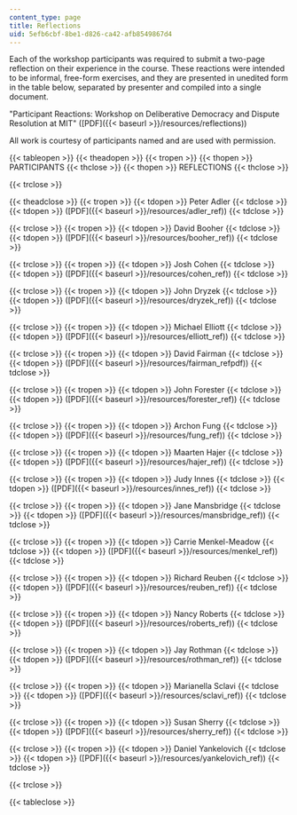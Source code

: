 ```yaml
---
content_type: page
title: Reflections
uid: 5efb6cbf-8be1-d826-ca42-afb8549867d4
---
```


Each of the workshop participants was required to submit a two-page reflection on their experience in the course. These reactions were intended to be informal, free-form exercises, and they are presented in unedited form in the table below, separated by presenter and compiled into a single document.

"Participant Reactions: Workshop on Deliberative Democracy and Dispute Resolution at MIT" ([PDF]({{< baseurl >}}/resources/reflections))

All work is courtesy of participants named and are used with permission.

{{< tableopen >}}
{{< theadopen >}}
{{< tropen >}}
{{< thopen >}}
PARTICIPANTS
{{< thclose >}}
{{< thopen >}}
REFLECTIONS
{{< thclose >}}

{{< trclose >}}

{{< theadclose >}}
{{< tropen >}}
{{< tdopen >}}
Peter Adler
{{< tdclose >}}
{{< tdopen >}}
([PDF]({{< baseurl >}}/resources/adler_ref))
{{< tdclose >}}

{{< trclose >}}
{{< tropen >}}
{{< tdopen >}}
David Booher
{{< tdclose >}}
{{< tdopen >}}
([PDF]({{< baseurl >}}/resources/booher_ref))
{{< tdclose >}}

{{< trclose >}}
{{< tropen >}}
{{< tdopen >}}
Josh Cohen
{{< tdclose >}}
{{< tdopen >}}
([PDF]({{< baseurl >}}/resources/cohen_ref))
{{< tdclose >}}

{{< trclose >}}
{{< tropen >}}
{{< tdopen >}}
John Dryzek
{{< tdclose >}}
{{< tdopen >}}
([PDF]({{< baseurl >}}/resources/dryzek_ref))
{{< tdclose >}}

{{< trclose >}}
{{< tropen >}}
{{< tdopen >}}
Michael Elliott
{{< tdclose >}}
{{< tdopen >}}
([PDF]({{< baseurl >}}/resources/elliott_ref))
{{< tdclose >}}

{{< trclose >}}
{{< tropen >}}
{{< tdopen >}}
David Fairman
{{< tdclose >}}
{{< tdopen >}}
([PDF]({{< baseurl >}}/resources/fairman_refpdf))
{{< tdclose >}}

{{< trclose >}}
{{< tropen >}}
{{< tdopen >}}
John Forester
{{< tdclose >}}
{{< tdopen >}}
([PDF]({{< baseurl >}}/resources/forester_ref))
{{< tdclose >}}

{{< trclose >}}
{{< tropen >}}
{{< tdopen >}}
Archon Fung
{{< tdclose >}}
{{< tdopen >}}
([PDF]({{< baseurl >}}/resources/fung_ref))
{{< tdclose >}}

{{< trclose >}}
{{< tropen >}}
{{< tdopen >}}
Maarten Hajer
{{< tdclose >}}
{{< tdopen >}}
([PDF]({{< baseurl >}}/resources/hajer_ref))
{{< tdclose >}}

{{< trclose >}}
{{< tropen >}}
{{< tdopen >}}
Judy Innes
{{< tdclose >}}
{{< tdopen >}}
([PDF]({{< baseurl >}}/resources/innes_ref))
{{< tdclose >}}

{{< trclose >}}
{{< tropen >}}
{{< tdopen >}}
Jane Mansbridge
{{< tdclose >}}
{{< tdopen >}}
([PDF]({{< baseurl >}}/resources/mansbridge_ref))
{{< tdclose >}}

{{< trclose >}}
{{< tropen >}}
{{< tdopen >}}
Carrie Menkel-Meadow
{{< tdclose >}}
{{< tdopen >}}
([PDF]({{< baseurl >}}/resources/menkel_ref))
{{< tdclose >}}

{{< trclose >}}
{{< tropen >}}
{{< tdopen >}}
Richard Reuben
{{< tdclose >}}
{{< tdopen >}}
([PDF]({{< baseurl >}}/resources/reuben_ref))
{{< tdclose >}}

{{< trclose >}}
{{< tropen >}}
{{< tdopen >}}
Nancy Roberts
{{< tdclose >}}
{{< tdopen >}}
([PDF]({{< baseurl >}}/resources/roberts_ref))
{{< tdclose >}}

{{< trclose >}}
{{< tropen >}}
{{< tdopen >}}
Jay Rothman
{{< tdclose >}}
{{< tdopen >}}
([PDF]({{< baseurl >}}/resources/rothman_ref))
{{< tdclose >}}

{{< trclose >}}
{{< tropen >}}
{{< tdopen >}}
Marianella Sclavi
{{< tdclose >}}
{{< tdopen >}}
([PDF]({{< baseurl >}}/resources/sclavi_ref))
{{< tdclose >}}

{{< trclose >}}
{{< tropen >}}
{{< tdopen >}}
Susan Sherry
{{< tdclose >}}
{{< tdopen >}}
([PDF]({{< baseurl >}}/resources/sherry_ref))
{{< tdclose >}}

{{< trclose >}}
{{< tropen >}}
{{< tdopen >}}
Daniel Yankelovich
{{< tdclose >}}
{{< tdopen >}}
([PDF]({{< baseurl >}}/resources/yankelovich_ref))
{{< tdclose >}}

{{< trclose >}}

{{< tableclose >}}
